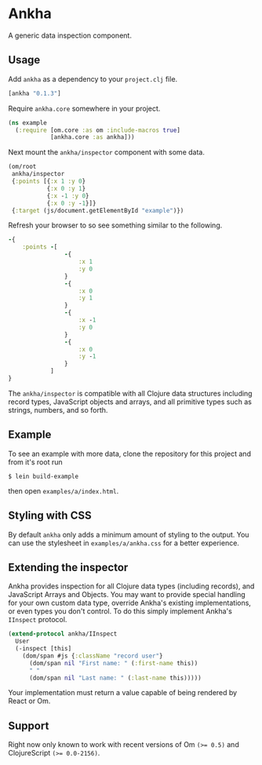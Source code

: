 # Ankha

A generic data inspection component.

## Usage

Add `ankha` as a dependency to your `project.clj` file.

```clojure
[ankha "0.1.3"]
```

Require `ankha.core` somewhere in your project.

```clojure
(ns example
  (:require [om.core :as om :include-macros true]
            [ankha.core :as ankha]))
```

Next mount the `ankha/inspector` component with some data.

```clojure
(om/root
 ankha/inspector
 {:points [{:x 1 :y 0}
		   {:x 0 :y 1}
		   {:x -1 :y 0}
	       {:x 0 :y -1}]}
 {:target (js/document.getElementById "example")})
```

Refresh your browser to so see something similar to the following.

```clojure
-{
	:points -[
				-{
					:x 1
					:y 0
				}
				-{
					:x 0
					:y 1
				}
				-{
					:x -1
					:y 0
				}
				-{
					:x 0
					:y -1
				}
			]
}
```

The `ankha/inspector` is compatible with all Clojure data structures
including record types, JavaScript objects and arrays, and all
primitive types such as strings, numbers, and so forth.

## Example

To see an example with more data, clone the repository for this
project and from it's root run

```
$ lein build-example
```

then open `examples/a/index.html`.

## Styling with CSS

By default `ankha` only adds a minimum amount of styling to the
output. You can use the stylesheet in `examples/a/ankha.css` for a
better experience.

## Extending the inspector

Ankha provides inspection for all Clojure data types (including
records), and JavaScript Arrays and Objects. You may want to provide
special handling for your own custom data type, override Ankha's
existing implementations, or even types you don't control. To do this
simply implement Ankha's `IInspect` protocol.

```clj
(extend-protocol ankha/IInspect
  User
  (-inspect [this]
    (dom/span #js {:className "record user"}
	  (dom/span nil "First name: " (:first-name this))
	  " "
	  (dom/span nil "Last name: " (:last-name this)))))
```

Your implementation must return a value capable of being rendered by
React or Om.

## Support

Right now only known to work with recent versions of Om `(>= 0.5)`
and ClojureScript `(>= 0.0-2156)`.
